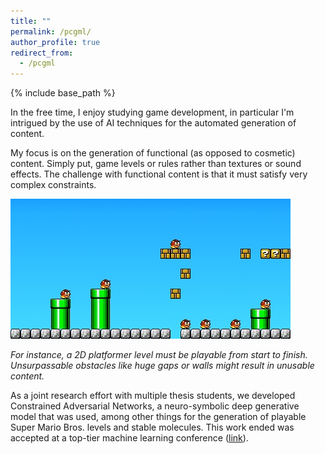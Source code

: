 ```yaml
---
title: ""
permalink: /pcgml/
author_profile: true
redirect_from:
  - /pcgml
---
```


{% include base_path %}


In the free time, I enjoy studying game development, in particular I'm
intrigued by the use of AI techniques for the automated generation of
content.

My focus is on the generation of functional (as opposed to cosmetic)
content. Simply put, game levels or rules rather than textures or
sound effects. The challenge with functional content is that it must
satisfy very complex constraints.

![A SMB level!](/images/pcgml.jpg "SMB")

*For instance, a 2D platformer level must be playable from start to
finish.  Unsurpassable obstacles like huge gaps or walls might result
in unusable content.*

As a joint research effort with multiple thesis students, we developed
Constrained Adversarial Networks, a neuro-symbolic deep generative
model that was used, among other things for the generation of playable
Super Mario Bros. levels and stable molecules. This work ended was
accepted at a top-tier machine learning conference
([link](https://proceedings.neurips.cc/paper/2020/file/a87c11b9100c608b7f8e98cfa316ff7b-Paper.pdf
'canpaper')).





